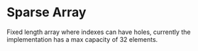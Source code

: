 # Sparse Array

Fixed length array where indexes can have holes, currently the implementation has a max
capacity of 32 elements.
